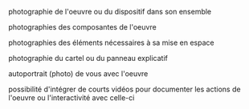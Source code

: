 photographie de l'oeuvre ou du dispositif dans son ensemble

photographies des composantes de l'oeuvre

photographies des éléments nécessaires à sa mise en espace

photographie du cartel ou du panneau explicatif

autoportrait (photo) de vous avec l'oeuvre

possibilité d'intégrer de courts vidéos pour documenter les actions de l'oeuvre ou l'interactivité avec celle-ci
